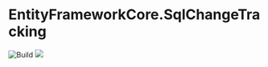 # EntityFrameworkCore.SqlChangeTracking

![Build](https://github.com/jamesfera/EntityFrameworkCore.SqlChangeTracking/workflows/.NET%20Core/badge.svg)
![](https://img.shields.io/nuget/v/EntityFrameworkCore.SqlChangeTracking.svg)
